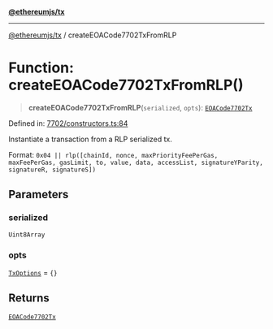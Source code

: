 [**@ethereumjs/tx**](../README.md)

***

[@ethereumjs/tx](../README.md) / createEOACode7702TxFromRLP

# Function: createEOACode7702TxFromRLP()

> **createEOACode7702TxFromRLP**(`serialized`, `opts`): [`EOACode7702Tx`](../classes/EOACode7702Tx.md)

Defined in: [7702/constructors.ts:84](https://github.com/Dargon789/ethereumjs-monorepo/blob/master/packages/tx/src/7702/constructors.ts#L84)

Instantiate a transaction from a RLP serialized tx.

Format: `0x04 || rlp([chainId, nonce, maxPriorityFeePerGas, maxFeePerGas, gasLimit, to, value, data,
accessList, signatureYParity, signatureR, signatureS])`

## Parameters

### serialized

`Uint8Array`

### opts

[`TxOptions`](../interfaces/TxOptions.md) = `{}`

## Returns

[`EOACode7702Tx`](../classes/EOACode7702Tx.md)
